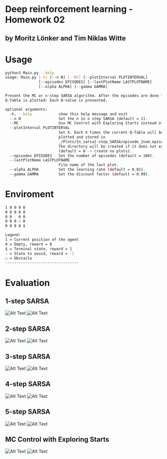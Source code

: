 # Deep reinforcement learning - Homework 02
## by Moritz Lönker and Tim Niklas Witte 

# Usage

```bash
python3 Main.py --help
usage: Main.py [-h] [--n N] [--MC] [--plotInterval PLOTINTERVAL]
               [--episodes EPISODES] [--lastPlotName LASTPLOTNAME]
               [--alpha ALPHA] [--gamma GAMMA]

Present the MC or n-step SARSA algorithm. After the episodes are done the
Q-Table is plotted: Each Q-value is presented.

optional arguments:
  -h, --help            show this help message and exit
  --n N                 Set the n in n step SARSA (default = 1).
  --MC                  Use MC Control with Exploring Starts instead of SARSA.
  --plotInterval PLOTINTERVAL
                        Set X. Each X times the current Q-Table will be
                        plotted and stored in
                        ./Plots/{n_sarsa}-step_SARSA/episode_{num_episode}.
                        The directory will be created if it does not exists.
                        (default = 0 -> create no plots).
  --episodes EPISODES   Set the number of episodes (default = 100).
  --lastPlotName LASTPLOTNAME
                        File name of the last plot.
  --alpha ALPHA         Set the learning rate (default = 0.01).
  --gamma GAMMA         Set the discount factor (default = 0.99).
```

# Enviroment


```bash
1 0 0 0 0 
0 0 0 0 0 
0 0 - 0 0 
0 0 0 ☐ 0 
0 0 0 0 $ 

Legend:
1 = Current position of the agent
0 = Empty, reward = 0
$ = Terminal state, reward = 1 
- = State to avoid, reward = -1
☐ = Obstacle
---------------------------------
```

# Evaluation
## 1-step SARSA
![Alt Text](./GIFs/1-step_SARSA.gif)
![Alt Text](./Plots/1-step_SARSA/episode_99.png)

## 2-step SARSA
![Alt Text](./GIFs/2-step_SARSA.gif)
![Alt Text](./Plots/2-step_SARSA/episode_99.png)

## 3-step SARSA
![Alt Text](./GIFs/3-step_SARSA.gif)
![Alt Text](./Plots/3-step_SARSA/episode_99.png)

## 4-step SARSA
![Alt Text](./GIFs/4-step_SARSA.gif)
![Alt Text](./Plots/4-step_SARSA/episode_99.png)

## 5-step SARSA
![Alt Text](./GIFs/5-step_SARSA.gif)
![Alt Text](./Plots/5-step_SARSA/episode_99.png)

## MC Control with Exploring Starts
![Alt Text](./GIFs/MC_Control.gif)
![Alt Text](./Plots/MC_Control/episode_19999.png)